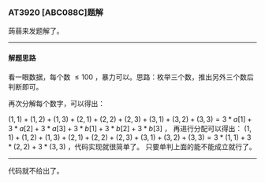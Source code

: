 ### AT3920 [ABC088C]题解
蒟蒻来发题解了。


------------
#### 解题思路
看一眼数据，每个数 $≤ 100$ ，暴力可以。思路：枚举三个数，推出另外三个数后判断即可。

再次分解每个数字，可以得出：

 $(1,1)+(1,2)+(1,3)+(2,1)+(2,2)+(2,3)+(3,1)+(3,2)+(3,3)=3*a[1]+3*a[2]+3*a[3]+3*b[1]+3*b[2]+3*b[3]$ ，
再进行分配可以得出：
 $(1,1)+(1,2)+(1,3)+(2,1)+(2,2)+(2,3)+(3,1)+(3,2)+(3,3)=3*(1,1)+3*(2,2)+3*(3,3)$ ，代码实现就很简单了。
 只要单判上面的能不能成立就行了。


------------
代码就不给出了。
